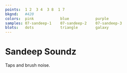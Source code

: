 ```yaml
---
points:  1 2  3 4  3 8  1 7
bkgnd:   #420
colors:  pink            blue            purple
samples: 07-sandeep-1    07-sandeep-2    07-sandeep-3
blots:   dots            triangle        galaxy
---
```


Sandeep Soundz
==============

Taps and brush noise. 